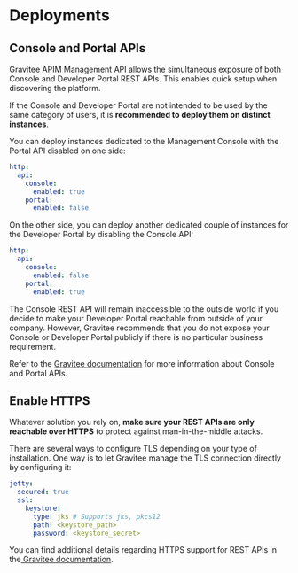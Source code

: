 # Deployments

## Console and Portal APIs

Gravitee APIM Management API allows the simultaneous exposure of both Console and Developer Portal REST APIs. This enables quick setup when discovering the platform.

If the Console and Developer Portal are not intended to be used by the same category of users, it is **recommended to deploy them on distinct instances**.

You can deploy instances dedicated to the Management Console with the Portal API disabled on one side:

```yaml
http:
  api:
    console:
      enabled: true
    portal:
      enabled: false
```

On the other side, you can deploy another dedicated couple of instances for the Developer Portal by disabling the Console API:

```yaml
http:
  api:
    console:
      enabled: false
    portal:
      enabled: true
```

The Console REST API will remain inaccessible to the outside world if you decide to make your Developer Portal reachable from outside of your company. However, Gravitee recommends that you do not expose your Console or Developer Portal publicly if there is no particular business requirement.&#x20;

Refer to the [Gravitee documentation](https://documentation.gravitee.io/apim/getting-started/configuration/configure-apim-management-api/internal-api#configure-the-management-and-portal-apis) for more information about Console and Portal APIs.

## Enable HTTPS

Whatever solution you rely on, **make sure your REST APIs are only reachable over HTTPS** to protect against man-in-the-middle attacks.

There are several ways to configure TLS depending on your type of installation. One way is to let Gravitee manage the TLS connection directly by configuring it:

```yaml
jetty:
  secured: true
  ssl:
    keystore:
      type: jks # Supports jks, pkcs12
      path: <keystore_path>
      password: <keystore_secret>
```

You can find additional details regarding HTTPS support for REST APIs in the[ Gravitee documentation](https://documentation.gravitee.io/apim/getting-started/configuration/configure-apim-management-api/internal-api#enable-https-support).
